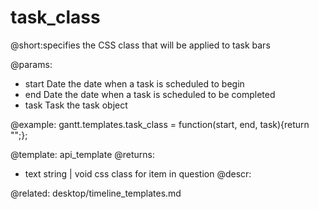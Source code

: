 task_class
=============

@short:specifies the CSS class that will be applied to task bars
	
@params:
- start		Date		the date when a task is scheduled to begin  
- end		Date		the date when a task is scheduled to be completed
- task		Task	 	the task object

@example:
gantt.templates.task_class = function(start, end, task){return "";};


@template:	api_template
@returns:
- text		string | void		css class for item in question
@descr:

@related:
	desktop/timeline_templates.md